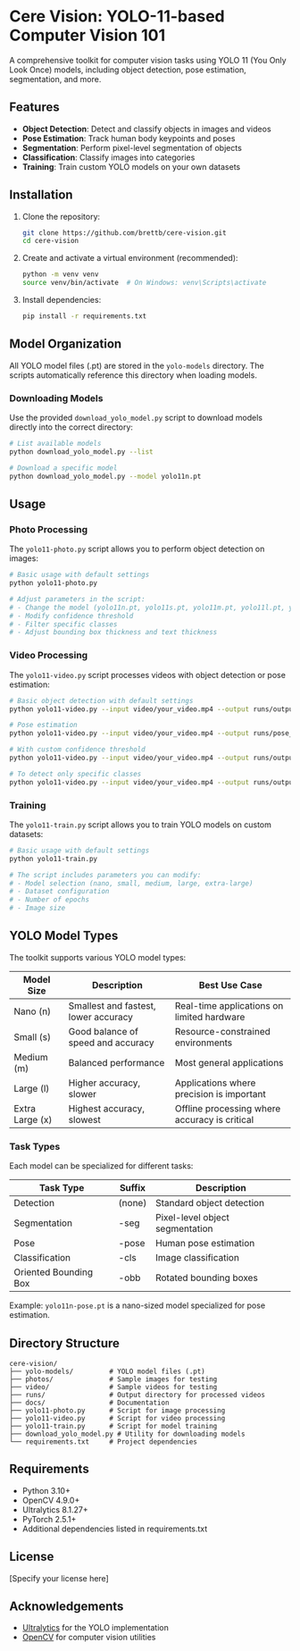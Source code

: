 # Cere Vision: YOLO-11-based Computer Vision 101

A comprehensive toolkit for computer vision tasks using YOLO 11 (You Only Look Once) models, including object detection, pose estimation, segmentation, and more.

## Features
- **Object Detection**: Detect and classify objects in images and videos
- **Pose Estimation**: Track human body keypoints and poses
- **Segmentation**: Perform pixel-level segmentation of objects
- **Classification**: Classify images into categories
- **Training**: Train custom YOLO models on your own datasets

## Installation

1. Clone the repository:
   ```bash
   git clone https://github.com/brettb/cere-vision.git
   cd cere-vision
   ```

2. Create and activate a virtual environment (recommended):
   ```bash
   python -m venv venv
   source venv/bin/activate  # On Windows: venv\Scripts\activate
   ```

3. Install dependencies:
   ```bash
   pip install -r requirements.txt
   ```

## Model Organization

All YOLO model files (.pt) are stored in the `yolo-models` directory. The scripts automatically reference this directory when loading models.

### Downloading Models

Use the provided `download_yolo_model.py` script to download models directly into the correct directory:

```bash
# List available models
python download_yolo_model.py --list

# Download a specific model
python download_yolo_model.py --model yolo11n.pt
```

## Usage

### Photo Processing

The `yolo11-photo.py` script allows you to perform object detection on images:

```bash
# Basic usage with default settings
python yolo11-photo.py

# Adjust parameters in the script:
# - Change the model (yolo11n.pt, yolo11s.pt, yolo11m.pt, yolo11l.pt, yolo11x.pt)
# - Modify confidence threshold
# - Filter specific classes
# - Adjust bounding box thickness and text thickness
```

### Video Processing

The `yolo11-video.py` script processes videos with object detection or pose estimation:

```bash
# Basic object detection with default settings
python yolo11-video.py --input video/your_video.mp4 --output runs/output.mp4

# Pose estimation
python yolo11-video.py --input video/your_video.mp4 --output runs/pose_output.mp4 --model yolo11n-pose.pt --task pose

# With custom confidence threshold
python yolo11-video.py --input video/your_video.mp4 --output runs/output.mp4 --conf 0.7

# To detect only specific classes
python yolo11-video.py --input video/your_video.mp4 --output runs/output.mp4 --classes person car
```

### Training

The `yolo11-train.py` script allows you to train YOLO models on custom datasets:

```bash
# Basic usage with default settings
python yolo11-train.py

# The script includes parameters you can modify:
# - Model selection (nano, small, medium, large, extra-large)
# - Dataset configuration
# - Number of epochs
# - Image size
```

## YOLO Model Types

The toolkit supports various YOLO model types:

| Model Size | Description | Best Use Case |
|------------|-------------|---------------|
| Nano (n)   | Smallest and fastest, lower accuracy | Real-time applications on limited hardware |
| Small (s)  | Good balance of speed and accuracy | Resource-constrained environments |
| Medium (m) | Balanced performance | Most general applications |
| Large (l)  | Higher accuracy, slower | Applications where precision is important |
| Extra Large (x) | Highest accuracy, slowest | Offline processing where accuracy is critical |

### Task Types

Each model can be specialized for different tasks:

| Task Type | Suffix | Description |
|-----------|--------|-------------|
| Detection | (none) | Standard object detection |
| Segmentation | -seg | Pixel-level object segmentation |
| Pose | -pose | Human pose estimation |
| Classification | -cls | Image classification |
| Oriented Bounding Box | -obb | Rotated bounding boxes |

Example: `yolo11n-pose.pt` is a nano-sized model specialized for pose estimation.

## Directory Structure

```
cere-vision/
├── yolo-models/         # YOLO model files (.pt)
├── photos/              # Sample images for testing
├── video/               # Sample videos for testing
├── runs/                # Output directory for processed videos
├── docs/                # Documentation
├── yolo11-photo.py      # Script for image processing
├── yolo11-video.py      # Script for video processing
├── yolo11-train.py      # Script for model training
├── download_yolo_model.py # Utility for downloading models
└── requirements.txt     # Project dependencies
```

## Requirements

- Python 3.10+
- OpenCV 4.9.0+
- Ultralytics 8.1.27+
- PyTorch 2.5.1+
- Additional dependencies listed in requirements.txt

## License

[Specify your license here]

## Acknowledgements

- [Ultralytics](https://github.com/ultralytics/ultralytics) for the YOLO implementation
- [OpenCV](https://opencv.org/) for computer vision utilities
